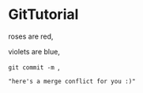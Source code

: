 # GitTutorial

roses are red,

violets are blue,

`git commit -m `, 

`"here's a merge conflict for you :)"`
